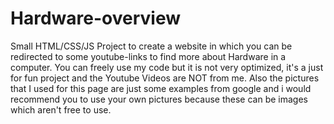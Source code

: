 # Hardware-overview
Small HTML/CSS/JS Project to create a website in which you can be redirected to some youtube-links to find more about Hardware in a computer. You can freely use my code but it is not very optimized, it's a just for fun project and the Youtube Videos are NOT from me. Also the pictures that I used for this page are just some examples from google and i would recommend you to use your own pictures because these can be images which aren't free to use. 
